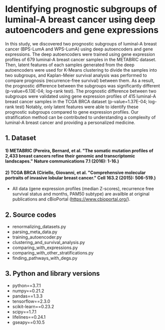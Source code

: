 # Identifying prognostic subgroups of luminal-A breast cancer using deep autoencoders and gene expressions
In this study, we discovered two prognostic subgroups of luminal-A breast cancer (BPS-LumA and WPS-LumA) using deep autoencoders and gene expressions. The deep autoencoders were trained using gene expression profiles of 679 luminal-A breast cancer samples in the METABRIC dataset. Then, latent features of each samples generated from the deep autoencoders were used for K-Means clustering to divide the samples into two subgroups, and Kaplan-Meier survival analysis was performed to compare prognosis (recurrence-free survival) between them. As a result, the prognostic difference between the subgroups was significantly different (p-value=6.13E-04; log-rank test). The prognostic difference between two subgroups were validated using gene expression profiles of 415 luminal-A breast cancer samples in the TCGA BRCA dataset (p-value=1.37E-04; log-rank test) Notably, only latent features were able to identify these prognostic subgroups compared to gene expression profiles. Our stratification method can be contributed to understanding a complexity of luminal-A breast cancer and providing a personalized medicine.
## 1. Dataset
#### 1) METABRIC (Pereira, Bernard, et al. "The somatic mutation profiles of 2,433 breast cancers refine their genomic and transcriptomic landscapes." Nature communications 7.1 (2016): 1-16.)
#### 2) TCGA BRCA (Ciriello, Giovanni, et al. "Comprehensive molecular portraits of invasive lobular breast cancer." Cell 163.2 (2015): 506-519.)
- All data (gene expression profiles (median Z-scores), recurrence free survival status and months, PAM50 subtype) are availble at original publications and cBioPortal (https://www.cbioportal.org/).

## 2. Source codes
- renormalizing_datasets.py
- parsing_meta_data.py
- training_autoencoder.py
- clustering_and_survival_analysis.py
- comparing_with_expressions.py
- comparing_with_other_stratifications.py
- finding_pathways_with_degs.py

## 3. Python and library versions
- python==3.7.1
- numpy==0.21.2
- pandas==1.3.3
- tensorflow==2.3.0
- scikit-learn==0.23.2
- scipy==1.7.1
- lifelines==0.24.1
- gseapy==0.10.5

